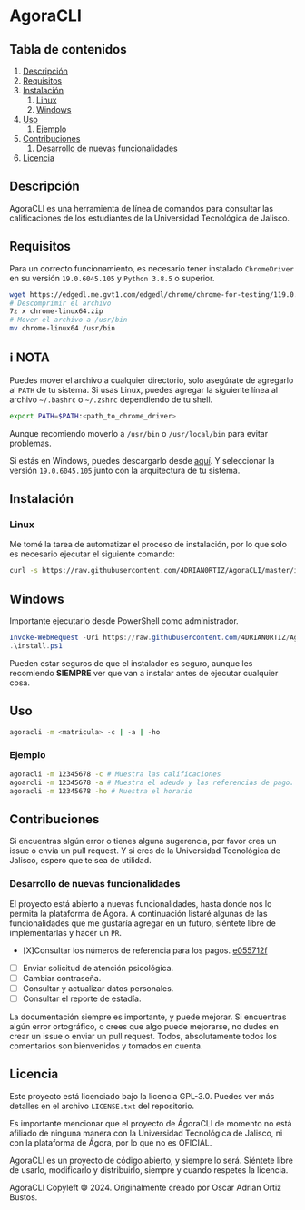 # AgoraCLI

## Tabla de contenidos

1. [Descripción](#descripción)
2. [Requisitos](#requisitos)
3. [Instalación](#instalación)
   1. [Linux](#linux)
   2. [Windows](#windows)
4. [Uso](#uso)
   1. [Ejemplo](#ejemplo)
5. [Contribuciones](#contribuciones)
   1. [Desarrollo de nuevas funcionalidades](#desarrollo-de-nuevas-funcionalidades)
6. [Licencia](#licencia)

## Descripción

AgoraCLI es una herramienta de línea de comandos para consultar las calificaciones de los estudiantes de la Universidad Tecnológica de Jalisco.

## Requisitos

Para un correcto funcionamiento, es necesario tener instalado `ChromeDriver` en su versión `19.0.6045.105` y `Python 3.8.5` o superior.

```bash
wget https://edgedl.me.gvt1.com/edgedl/chrome/chrome-for-testing/119.0.6045.105/linux64/chrome-linux64.zip
# Descomprimir el archivo
7z x chrome-linux64.zip
# Mover el archivo a /usr/bin
mv chrome-linux64 /usr/bin
```

## :information_source: NOTA

Puedes mover el archivo a cualquier directorio, solo asegúrate de agregarlo al `PATH` de tu sistema. Si usas Linux, puedes agregar la siguiente línea al archivo `~/.bashrc` o `~/.zshrc` dependiendo de tu shell.

```bash
export PATH=$PATH:<path_to_chrome_driver>
```

Aunque recomiendo moverlo a `/usr/bin` o `/usr/local/bin` para evitar problemas.

Si estás en Windows, puedes descargarlo desde [aquí](https://googlechromelabs.github.io/chrome-for-testing/#stable). Y seleccionar la versión `19.0.6045.105` junto con la arquitectura de tu sistema.

## Instalación

### Linux

Me tomé la tarea de automatizar el proceso de instalación, por lo que solo es necesario ejecutar el siguiente comando:

```bash
curl -s https://raw.githubusercontent.com/4DRIAN0RTIZ/AgoraCLI/master/install.sh | bash
```

## Windows

Importante ejecutarlo desde PowerShell como administrador.

```powershell
Invoke-WebRequest -Uri https://raw.githubusercontent.com/4DRIAN0RTIZ/AgoraCLI/master/install.ps1 -OutFile install.ps1
.\install.ps1
```

Pueden estar seguros de que el instalador es seguro, aunque les recomiendo **SIEMPRE** ver que van a instalar antes de ejecutar cualquier cosa.

## Uso

```bash
agoracli -m <matricula> -c | -a | -ho
```

### Ejemplo

```bash
agoracli -m 12345678 -c # Muestra las calificaciones
agoarcli -m 12345678 -a # Muestra el adeudo y las referencias de pago.
agoracli -m 12345678 -ho # Muestra el horario
```

## Contribuciones

Si encuentras algún error o tienes alguna sugerencia, por favor crea un issue o envía un pull request. Y si eres de la Universidad Tecnológica de Jalisco, espero que te sea de utilidad.

### Desarrollo de nuevas funcionalidades

El proyecto está abierto a nuevas funcionalidades, hasta donde nos lo permita la plataforma de Ágora. A continuación listaré algunas de las funcionalidades que me gustaría agregar en un futuro, siéntete libre de implementarlas y hacer un `PR`.

- [X]Consultar los números de referencia para los pagos. [e055712f](https://github.com/4DRIAN0RTIZ/AgoraCLI/commit/e05712fd3dea9bb2b5b8902f45f793fa64731875)
- [ ] Enviar solicitud de atención psicológica.
- [ ] Cambiar contraseña.
- [ ] Consultar y actualizar datos personales.
- [ ] Consultar el reporte de estadía.

La documentación siempre es importante, y puede mejorar. Si encuentras algún error ortográfico, o crees que algo puede mejorarse, no dudes en crear un issue o enviar un pull request. Todos, absolutamente todos los comentarios son bienvenidos y tomados en cuenta.

## Licencia

Este proyecto está licenciado bajo la licencia GPL-3.0. Puedes ver más detalles en el archivo `LICENSE.txt` del repositorio.

Es importante mencionar que el proyecto de ÁgoraCLI de momento no está afiliado de ninguna manera con la Universidad Tecnológica de Jalisco, ni con la plataforma de Ágora, por lo que no es OFICIAL.

AgoraCLI es un proyecto de código abierto, y siempre lo será. Siéntete libre de usarlo, modificarlo y distribuirlo, siempre y cuando respetes la licencia.

AgoraCLI Copyleft 🄯 2024. Originalmente creado por Oscar Adrian Ortiz Bustos.
